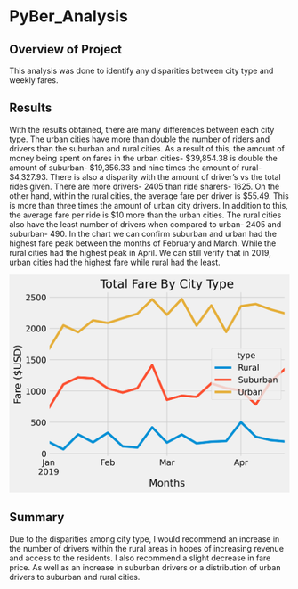 # PyBer_Analysis

## Overview of Project
This analysis was done to identify any disparities between city type and weekly fares.

## Results
With the results obtained, there are many differences between each city type. The urban cities have more than double the number of riders and drivers than the suburban and rural cities. As a result of this, the amount of money being spent on fares in the urban cities- $39,854.38 is double the amount of suburban- $19,356.33 and nine times the amount of rural- $4,327.93. There is also a disparity with the amount of driver’s vs the total rides given. There are more drivers- 2405 than ride sharers- 1625. On the other hand, within the rural cities, the average fare per driver is $55.49. This is more than three times the amount of urban city drivers. In addition to this, the average fare per ride is $10 more than the urban cities. The rural cities also have the least number of drivers when compared to urban- 2405 and suburban- 490. 
In the chart we can confirm suburban and urban had the highest fare peak between the months of February and March. While the rural cities had the highest peak in April. We can still verify that in 2019, urban cities had the highest fare while rural had the least.

![plot](Resources\PyBer_fare_summary.png)

## Summary
Due to the disparities among city type, I would recommend an increase in the number of drivers within the rural areas in hopes of increasing revenue and access to the residents. I also recommend a slight decrease in fare price. As well as an increase in suburban drivers or a distribution of urban drivers to suburban and rural cities.
